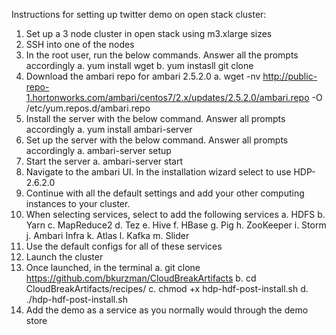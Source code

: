 Instructions for setting up twitter demo on open stack cluster:

1.	Set up a 3 node cluster in open stack using m3.xlarge sizes
2.	SSH into one of the nodes
3.	In the root user, run the below commands. Answer all the prompts accordingly
  a.	yum install wget 
  b.	yum instasll git clone
4.	Download the ambari repo for ambari 2.5.2.0
  a.	wget -nv http://public-repo-1.hortonworks.com/ambari/centos7/2.x/updates/2.5.2.0/ambari.repo -O       /etc/yum.repos.d/ambari.repo
5.	Install the server with the below command. Answer all prompts accordingly
  a.	yum install ambari-server
6.	Set up the server with the below command. Answer all prompts accordingly
  a.	ambari-server setup
7.	Start the server
  a.	ambari-server start
8.	Navigate to the ambari UI. In the installation wizard select to use HDP-2.6.2.0
9.	Continue with all the default settings and add your other computing instances to your cluster.
10.	When selecting services, select to add the following services
  a.	HDFS
  b.	Yarn
  c.	MapReduce2
  d.	Tez
  e.	Hive
  f.	HBase
  g.	Pig
  h.	ZooKeeper
  i.	Storm
  j.	Ambari Infra
  k.	Atlas
  l.	Kafka
  m.	Slider
11.	Use the default configs for all of these services
12.	Launch the cluster
13.	Once launched, in the terminal 
  a.	git clone https://github.com/bkurzman/CloudBreakArtifacts
  b.	cd CloudBreakArtifacts/recipes/
  c.	chmod +x hdp-hdf-post-install.sh
  d.	./hdp-hdf-post-install.sh
14.	Add the demo as a service as you normally would through the demo store
